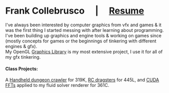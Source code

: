 # Frank Collebrusco &nbsp; &nbsp; | &nbsp; &nbsp; [Resume](https://drive.google.com/uc?export=download&id=1NLmbKekMYF17RRaYs-O7q0AstGYq_9Ws)

I've always been interested by computer graphics from vfx and games & it was the first thing I started messing with after learning about programming. I've been building up graphics and engine tools & working on games since (mostly concepts for games or the beginnings of tinkering with different engines & gfx).        
My OpenGL [Graphics Library](https://github.com/collebrusco/flgl) is my most extensive project, I use it for all of my gfx tinkering. 

    
#### Class Projects: 
A [Handheld dungeon crawler](https://github.com/collebrusco/ECE-319K-game-competition) for 319K, [RC dragsters](https://github.com/collebrusco/ECE-445L-final-project) for 445L, and [CUDA FFTs](https://github.com/collebrusco/361C-term-project) applied to my fluid solver renderer for 361C.    
